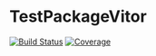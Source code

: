 # TestPackageVitor

[![Build Status](https://github.com/vitorfarinhaluz/TestPackageVitor.jl/actions/workflows/CI.yml/badge.svg?branch=master)](https://github.com/vitorfarinhaluz/TestPackageVitor.jl/actions/workflows/CI.yml?query=branch%3Amain)
[![Coverage](https://codecov.io/gh/vitorfarinhaluz/TestPackageVitor.jl/branch/master/graph/badge.svg)](https://codecov.io/gh/vitorfarinhaluz/TestPackageVitor.jl)
